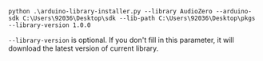 ```shell
python .\arduino-library-installer.py --library AudioZero --arduino-sdk C:\Users\92036\Desktop\sdk --lib-path C:\Users\92036\Desktop\pkgs --library-version 1.0.0
```

`--library-version` is optional. If you don't fill in this parameter, it will download the latest version of current library.
